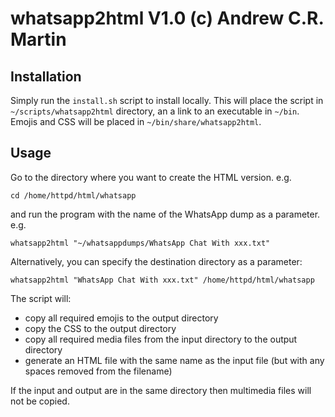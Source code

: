 whatsapp2html V1.0 (c) Andrew C.R. Martin
=========================================

Installation
------------

Simply run the `install.sh` script to install locally. This will place
the script in `~/scripts/whatsapp2html` directory, an a link to an
executable in `~/bin`. Emojis and CSS will be placed in
`~/bin/share/whatsapp2html`.

Usage
-----

Go to the directory where you want to create the HTML version. e.g.

```
cd /home/httpd/html/whatsapp
```

and run the program with the name of the WhatsApp dump as a parameter. e.g.

```
whatsapp2html "~/whatsappdumps/WhatsApp Chat With xxx.txt"
```

Alternatively, you can specify the destination directory as a parameter:

```
whatsapp2html "WhatsApp Chat With xxx.txt" /home/httpd/html/whatsapp
```

The script will:

- copy all required emojis to the output directory
- copy the CSS to the output directory
- copy all required media files from the input directory to the output 
  directory
- generate an HTML file with the same name as the input file (but with 
  any spaces removed from the filename)

If the input and output are in the same directory then multimedia files 
will not be copied.


